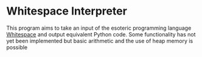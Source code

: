 # Whitespace Interpreter
This program aims to take an input of the esoteric programming language [Whitespace](https://en.wikipedia.org/wiki/Whitespace_(programming_language)) and output equivalent Python code. Some functionality has not yet been implemented but basic arithmetic and the use of heap memory is possible
